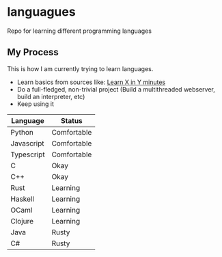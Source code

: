 # languagues
Repo for learning different programming languages

## My Process

This is how I am currently trying to learn languages.
- Learn basics from sources like: [Learn X in Y minutes](https://learnxinyminutes.com/)
- Do a full-fledged, non-trivial project (Build a multithreaded webserver, build an interpreter, etc)
- Keep using it


| Language | Status |
| --- | --- |
| Python | Comfortable | 
| Javascript | Comfortable |
| Typescript | Comfortable |
| C | Okay |
| C++ | Okay |
| Rust | Learning |
| Haskell | Learning |
| OCaml | Learning |
| Clojure | Learning |
| Java | Rusty |
| C# | Rusty |
